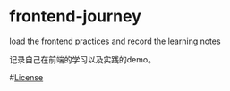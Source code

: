 # frontend-journey
load the frontend practices and record the learning notes

记录自己在前端的学习以及实践的demo。


#[License](LISENCE)
